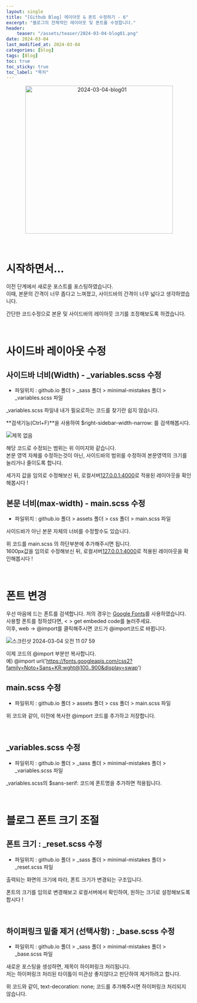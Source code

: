 ```yaml
---
layout: single
title: "[Github Blog] 레이아웃 & 폰트 수정하기 - 6"
excerpt: "블로그의 전체적인 레이아웃 및 폰트를 수정합니다."
header:
    teaser: "/assets/teaser/2024-03-04-blog01.png"
date: 2024-03-04
last_modified_at: 2024-03-04
categories: [blog]
tags: [Blog]
toc: true
toc_sticky: true
toc_label: "목차"
---
```


<style>
    .gist {
        margin: 0 auto;
        width: 90%; /* 또는 원하는 너비 */
        max-height: 500px; /* 최대 높이 설정 */
        overflow: auto; /* 스크롤이 필요할 경우 스크롤 표시 */
        margin-top: 10px;
        margin-bottom: 24px;
    }
</style>

<div style="text-align: center;">
<img src="https://github.com/JunbeomCho22/JunbeomCho22.github.io/assets/156159216/687bac80-4a7a-46d0-984d-a3b3a993f212" alt="2024-03-04-blog01" style="height: 400px;">
</div>

<br>

<br>

# 시작하면서...

이전 단계에서 새로운 포스트를 포스팅하였습니다.
<br>
이때, 본문의 간격이 너무 좁다고 느껴졌고, 사이드바의 간격이 너무 넓다고 생각하였습니다.

간단한 코드수정으로 본문 및 사이드바의 레이아웃 크기를 조정해보도록 하겠습니다.

<br>

# 사이드바 레이아웃 수정

## 사이드바 너비(Width) - _variables.scss 수정

- 파일위치 : github.io 폴더 > _sass 폴더 > minimal-mistakes 폴더 > _variables.scss 파일

<script src="https://gist.github.com/JunbeomCho22/2063645d5d93d78b8fa8cf5817a200b6.js"></script>

_variables.scss 파일내 내가 필요로하는 코드를 찾기란 쉽지 않습니다.

**검색기능(Ctrl+F)**을 사용하여 $right-sidebar-width-narrow: 를 검색해봅시다.

![제목 없음](https://github.com/JunbeomCho22/JunbeomCho22.github.io/assets/156159216/91328050-a2c2-4e0f-b175-bf6c77dab8b1)

해당 코드로 수정되는 범위는 위 이미지와 같습니다.
<br>
본문 영역 자체를 수정하는것이 아닌, 사이드바의 범위를 수정하여 본문영역의 크기를 늘리거나 줄이도록 합니다.

세가지 값을 임의로 수정해보신 뒤, 로컬서버[127.0.0.1:4000](http://127.0.0.1:4000)로 적용된 레이아웃을 확인해봅시다 !

## 본문 너비(max-width) - main.scss 수정

- 파일위치 : github.io 폴더 > assets 폴더 > css 폴더 > main.scss 파일

사이드바가 아닌 본문 자체의 너비를 수정할수도 있습니다.

<script src="https://gist.github.com/JunbeomCho22/f6af3e926580e34b08ed9d84522f0522.js"></script>

위 코드를 main.scss 의 하단부분에 추가해주시면 됩니다.
<br>
1600px값을 임의로 수정해보신 뒤, 로컬서버[127.0.0.1:4000](http://127.0.0.1:4000)로 적용된 레이아웃을 확인해봅시다 !

<br>

# 폰트 변경

우선 마음에 드는 폰트를 검색합니다. 저의 경우는 [Google Fonts](https://fonts.google.com/)를 사용하였습니다.
<br>
사용할 폰트를 정하셨다면, < > get embeded code를 눌러주세요.
<br>
이후, web -> @import를 클릭해주시면 코드가 @import코드로 바뀝니다.

![스크린샷 2024-03-04 오전 11 07 59](https://github.com/JunbeomCho22/JunbeomCho22.github.io/assets/156159216/0dae7e96-8021-4a64-8895-a6e6be659629)

이제 코드의 @import 부분만 복사합니다.
<br>
예) @import url('https://fonts.googleapis.com/css2?family=Noto+Sans+KR:wght@100..900&display=swap')

## main.scss 수정

- 파일위치 : github.io 폴더 > assets 폴더 > css 폴더 > main.scss 파일

<script src="https://gist.github.com/JunbeomCho22/9d0f8aa4d74e87984bd300b40de0c651.js"></script>

위 코드와 같이, 이전에 복사한 @import 코드를 추가하고 저장합니다.

<br>

## _variables.scss 수정

- 파일위치 : github.io 폴더 > _sass 폴더 > minimal-mistakes 폴더 > _variables.scss 파일

<script src="https://gist.github.com/JunbeomCho22/6fd463a9c5876b8c7c11b265300abd99.js"></script>

_variables.scss의 $sans-serif: 코드에 폰트명을 추가하면 적용됩니다.

<br>

# 블로그 폰트 크기 조절

## 폰트 크기 : _reset.scss 수정

- 파일위치 : github.io 폴더 > _sass 폴더 > minimal-mistakes 폴더 > _reset.scss 파일

<script src="https://gist.github.com/JunbeomCho22/01b4a05c9642d0f79227463fffa02818.js"></script>

출력되는 화면의 크기에 따라, 폰트 크기가 변경되는 구조입니다.

폰트의 크기를 임의로 변경해보고 로컬서버에서 확인하여, 원하는 크기로 설정해보도록 합시다 !

<br>

## 하이퍼링크 밑줄 제거 (선택사항) : _base.scss 수정

- 파일위치 : github.io 폴더 > _sass 폴더 > minimal-mistakes 폴더 > _base.scss 파일

새로운 포스팅을 생성하면, 제목이 하이퍼링크 처리됩니다.
<br>
저는 하이퍼링크 처리된 타이틀이 미관상 좋지않다고 판단하여 제거하려고 합니다.

<script src="https://gist.github.com/JunbeomCho22/b54d564116df58426c70835376d6ac6b.js"></script>

위 코드와 같이, text-decoration: none; 코드를 추가해주시면 하이퍼링크 처리되지 않습니다.
